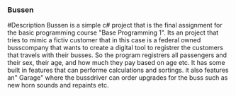 ### Bussen

#Description
Bussen is a simple c# project that is the final assignment for the basic programming course "Base Programming 1". Its an project that tries to mimic a fictiv customer that in this case is a federal owned busscompany that
wants to create a digital tool to registrer the customers that travels with their busses. So the program registrers all passengers and their sex, their age, and how much they pay based on age etc. It has some
built in features that can performe calculations and sortings. it also features an" Garage" where the bussdriver can order upgrades for the buss such as new horn sounds and repaints etc. 
